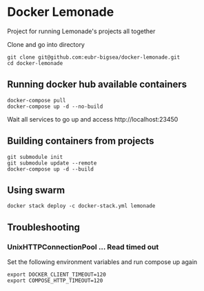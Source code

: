 Docker Lemonade
===============

Project for running Lemonade's projects all together

Clone and go into directory
```
git clone git@github.com:eubr-bigsea/docker-lemonade.git
cd docker-lemonade

```

Running docker hub available containers
-------
```
docker-compose pull
docker-compose up -d --no-build
```
Wait all services to go up and access http://localhost:23450


Building containers from projects
---------------
```
git submodule init
git submodule update --remote
docker-compose up -d --build
```

Using swarm
-----------
```
docker stack deploy -c docker-stack.yml lemonade

```

Troubleshooting
---------------
### UnixHTTPConnectionPool ... Read timed out
Set the following environment variables and run compose up again
```
export DOCKER_CLIENT_TIMEOUT=120
export COMPOSE_HTTP_TIMEOUT=120
```
